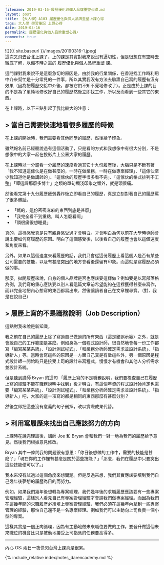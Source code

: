 ```yaml
---
filename: 2019-03-16-履歷優化與個人品牌重塑心得.md
layout: post
title: 【大人學】A103 履歷優化與個人品牌重塑上課心得
tags: 大人學 學習筆記 上課心得
date: 2019-03-16
permalink: 履歷優化與個人品牌重塑心得/
comments: true
---
```


![]({{ site.baseurl }}/images/20190316-1.jpeg)  
這次又飛去台北上課了，上的課是其實對我來說沒有逼切性，但是很想在有空時去徹底了解，以備不時之需的 [履歷優化與個人品牌重塑](https://shop.darencademy.com/product/view/id/30) 課。

這門課對我來說不是這麼急切的原因是，由於我的行業關係，在香港找工作時利用中介來幫忙是十分常見的一件事，所以其實我沒有方法去驗證自己寫的履歷有沒有效果（因為把履歷交給中介後，都被它們不知不覺地修改了）。正是由於上課的目的不是為了單純地修改好自己的履歷然後立即找工作，所以反而看到一些其它的東西。

在上課時，以下三點引起了我比較大的注意：

## > 當自己需要快速地看很多履歷的時候

在上課的開始時，我們需要看其他同學的履歷，然後給予印象。

雖然報名前已經聽說過有這個活動了，只是看的方式和我想像中有很大分別，不是想像中的大家一起在投影片上公審大家的履歷。

在上課時以一分鐘看一分履歷的速度看過其它十九份履歷後，大腦只是不斷有著「我不知道這傢伙是在做甚麼的，一時在做業務，一時在做專案經理」、「這傢伙至少我知道他是做講師的」、「這傢伙的履歷字很多看不完」、「這傢伙的格式排列不工整」「嘩這課那麼多博士」之類的單句顯淺印象之類外，就是頭很痛。

然後看完第十九分履歷疲勞轟炸後立即看自己的履歷，真是立刻對著自己的履歷罵了很多髒話。

* 「媽的，這份密密麻麻的東西到底是甚麼」
* 「我完全看不到重點，叫人怎麼看啊」
* 「頭很痛很想睡覺」

真的，這樣感覺真是只有親身感受過才會明白。才會明白為何以前在大學時導師會說出要如何寫履歷的原因。明白了這個感受後，以後看自己的履歷也會以這個速度和角度來看。

另外，如果以這個速度來看履歷的話，我們只會從這份履歷上看這個人是否有某些公司需要的技能，以及有甚麼突出的地方會看後還留有印象。而這就是寫履歷必須做的事。

那麼，拋開履歷來說，自身的個人品牌是否也應該要這樣做？例如要是以寫部落格為例，我們寫的重心應該要以別人看這篇文章前希望能夠在這裡獲得甚麼來寫作，而非完全地把內心想寫的東西都寫出來，然後讓讀者自己在文章裡尋寶。（對，我是在說自己）

## > 履歷上寫的不是職務說明（Job Description）

這點對我來說是新知識。

我之前在自己的履歷上除了寫過自己做過的所有東西（這是錯誤示範）之外，就是會說自己的工作範圍是甚麼。例如身為一個程式設計師，很自然地會每一份工作都寫「編寫某某系統」、「設計測試程式」、「和業務分析師確定需求並設計系統」、「指導新人」等。當時會寫這些的原因是一方面自己真是有做這些外，另一個原因是程式設計師一開始時只是接受上司的設計來寫程式，慢慢才有機會和其他人分析需求並設計系統。

但是聽到講師 Bryan 的這句 「履歷上寫的不是職務說明，我們要檢查自己在履歷上寫的經驗不能在職務說明中找到」後才明白，有這個年資的程式設計師肯定也需要「編寫某某系統」、「設計測試程式」、「和業務分析師確定需求並設計系統」、「指導新人」吧，大家的這一項寫的都是相同的東西那麼有甚麼分別？

然後立即把這些沒有意義的句子刪掉，改以實際成果代替。

## > 利用寫履歷來找出自己應該努力的方向

上課時在說完理論後，講師 Joe 和 Bryan 會和我們一對一地為我們的履歷給予意見。然後我們根據意見修改。

Bryan 其中一條問我的問題很有意思：「你日後想做的工作中，需要的技能是甚麼？」「現在你的工作裡有甚麼是關於這些技能？」「那麼，我們在履歷中只要突出這些技能便可以了。」

我本來沒有試過以這個角度來想問題。但是反過來想，我們其實應該要填到我們自己幾年後夢想的履歷為目的而努力。

例如，如果我們幾年後想轉為專案經理，我們幾年後的求職履歷應該要有一些專案管理經驗，這樣別人看見自己有專案管理經驗才會請我們做專案經理。而因為我們在這幾年間的求職履歷必須填上專案管理經驗，我們必須在這幾年內拿到一些專案管理的經驗，那怕自己還不是一名專案經理。例如我們可以主動向上司負責一個小型的專案。

這樣其實是一個正向循環，因為有主動地做未來職位要做的工作，要晉升做這個未來職位的機會比只是被動地接受上司指派的任務要高得多。

---

內心 OS: 兩日一夜快閃台灣上課真是很累。

{% include_relative index/notes_darencademy.md %}